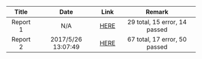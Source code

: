 <!-- more -->

| Title | Date | Link | Remark |
|:-----:|:----:|:----:|:----:|
| Report 1 | N/A | [HERE](/data/reports.html) | 29 total, 15 error, 14 passed |
| Report 2 | 2017/5/26 13:07:49 | [HERE](/data/reports2.html) | 67 total, 17 error, 50 passed | 
